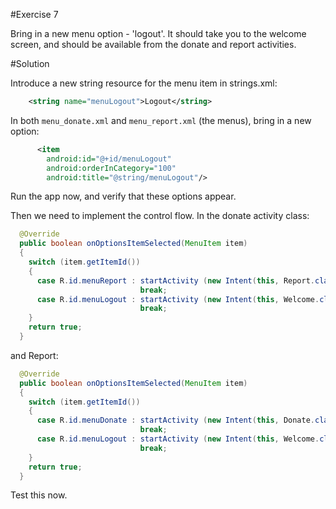 #Exercise 7

Bring in a new menu option - 'logout'. It should take you to the welcome screen, and should be available from the donate and report activities.

#Solution

Introduce a new string resource for the menu item in strings.xml:

~~~xml
    <string name="menuLogout">Logout</string>    
~~~

In both `menu_donate.xml` and `menu_report.xml` (the menus), bring in a new option:

~~~xml
      <item
        android:id="@+id/menuLogout"
        android:orderInCategory="100"
        android:title="@string/menuLogout"/>  
~~~

Run the app now, and verify that these options appear.

Then we need to implement the control flow. In the donate activity class:

~~~java
  @Override
  public boolean onOptionsItemSelected(MenuItem item)
  {
    switch (item.getItemId())
    {
      case R.id.menuReport : startActivity (new Intent(this, Report.class));
                             break;
      case R.id.menuLogout : startActivity (new Intent(this, Welcome.class));
                             break;                             
    }
    return true;
  }
~~~

and Report:

~~~java
  @Override
  public boolean onOptionsItemSelected(MenuItem item)
  {
    switch (item.getItemId())
    {
      case R.id.menuDonate : startActivity (new Intent(this, Donate.class));
                             break;
      case R.id.menuLogout : startActivity (new Intent(this, Welcome.class));
                             break;                               
    }
    return true;
  }  
~~~

Test this now.

